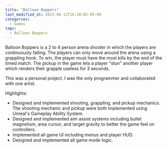 ```yaml
---
title: "Balloon Boppers"
last_modified_at: 2023-06-12T16:20:02-05:00
categories:
  - Games
tags:
  - Balloon Boppers
---
```


Balloon Boppers is a 2 to 4 person arena shooter in which the players are continuously falling. The players can only move around the arena using a grappling hook.
To win, the player must have the most kills by the end of the timed match. The pickup in the game lets a player "stun" another player which renders their 
grapple useless for 3 seconds. 

This was a personal project. I was the only programmer and collaborated with one artist.

Highlights:

  * Designed and implemented shooting, grappling, and pickup mechanics. The shooting mechanic and pickup were both implemented using Unreal's Gameplay Ability System.
  * Designed and implemented aim assist systems including bullet magnetism, area cursor, and target gravity to better the game feel on controllers.
  * Implemented all game UI including menus and player HUD.
  * Designed and implemented all game mode logic.

